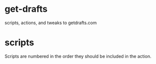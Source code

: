# get-drafts
scripts, actions, and tweaks to getdrafts.com 

# scripts
Scripts are numbered in the order they should be included in the action.
